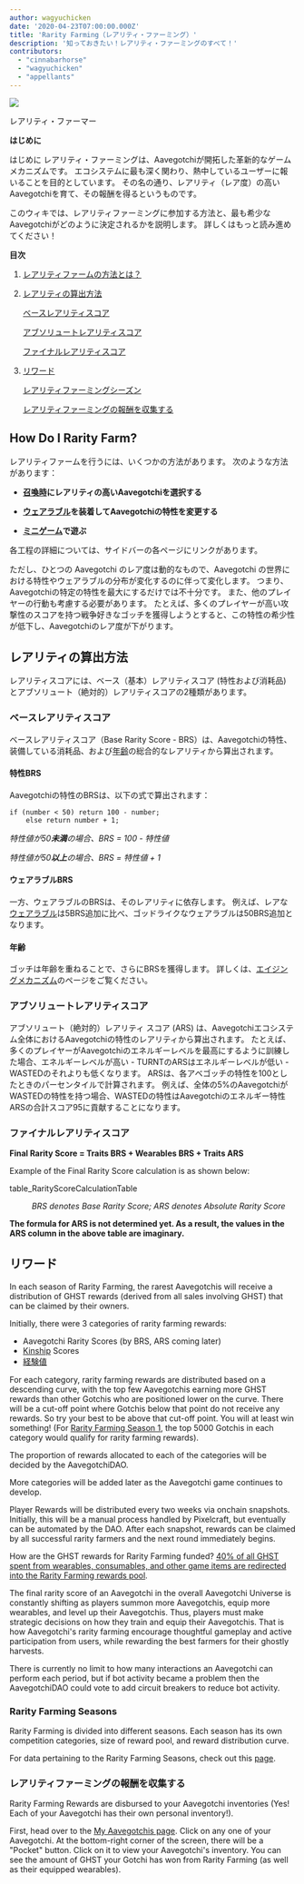 ```yaml
---
author: wagyuchicken
date: '2020-04-23T07:00:00.000Z'
title: 'Rarity Farming（レアリティ・ファーミング）'
description: '知っておきたい！レアリティ・ファーミングのすべて！'
contributors:
  - "cinnabarhorse"
  - "wagyuchicken"
  - "appellants"
---
```


<div class="headerImageContainer">
<img class="headerImage" src="/rarity-farming/rarity-farming.png">
<p class="headerImageText">レアリティ・ファーマー</p>
</div>

**はじめに**

はじめに レアリティ・ファーミングは、Aavegotchiが開拓した革新的なゲームメカニズムです。 エコシステムに最も深く関わり、熱中しているユーザーに報いることを目的としています。 その名の通り、レアリティ（レア度）の高いAavegotchiを育て、その報酬を得るというものです。

このウィキでは、レアリティファーミングに参加する方法と、最も希少なAavegotchiがどのように決定されるかを説明します。 詳しくはもっと読み進めてください！

<div class="contentsBox">

**目次**

<ol>
<li><a href=#how-do-i-rarity-farm->レアリティファームの方法とは？</a></p>
<li><a href=#calculating-rarity>レアリティの算出方法</a></li>
<p><a href=#base-rarity-score>ベースレアリティスコア</a></p>
<p><a href=#absolute-rarity-score>アブソリュートレアリティスコア</a></p>
<p><a href=#final-rarity-score>ファイナルレアリティスコア</a></p>
<li><a href=#rewards>リワード</a></li>
<p><a href=#rarity-farming-seasons>レアリティファーミングシーズン</a></p>
<p><a href=#collecting-rarity-farming-rewards>レアリティファーミングの報酬を収集する</a></p>
</ol>

</div>

## **How Do I Rarity Farm?**
レアリティファームを行うには、いくつかの方法があります。 次のような方法があります：

* **[召喚時](/portals)にレアリティの高いAavegotchiを選択する**

* **[ウェアラブル](/wearables)を装着してAavegotchiの特性を変更する**

* **[ミニゲーム](/minigames)で遊ぶ**

各工程の詳細については、サイドバーの各ページにリンクがあります。

ただし、ひとつの Aavegotchi のレア度は動的なもので、Aavegotchi の世界における特性やウェアラブルの分布が変化するのに伴って変化します。 つまり、Aavegotchiの特定の特性を最大にするだけでは不十分です。 また、他のプレイヤーの行動も考慮する必要があります。 たとえば、多くのプレイヤーが高い攻撃性のスコアを持つ戦争好きなゴッチを獲得しようとすると、この特性の希少性が低下し、Aavegotchiのレア度が下がります。

## **レアリティの算出方法**

レアリティスコアには、ベース（基本）レアリティスコア (特性および消耗品) とアブソリュート（絶対的）レアリティスコアの2種類があります。

### ベースレアリティスコア

ベースレアリティスコア（Base Rarity Score - BRS）は、Aavegotchiの特性、装備している消耗品、および[年齢](/aging-mechanic)の総合的なレアリティから算出されます。

#### 特性BRS

Aavegotchiの特性のBRSは、以下の式で算出されます：

```
if (number < 50) return 100 - number;
    else return number + 1;
```

*特性値が50**未満**の場合、BRS = 100 - 特性値*

*特性値が50**以上**の場合、BRS = 特性値 + 1*

#### ウェアラブルBRS

一方、ウェアラブルのBRSは、そのレアリティに依存します。 例えば、レアな[ウェアラブル](/wearables)は5BRS追加に比べ、ゴッドライクなウェアラブルは50BRS追加となります。

#### 年齢

ゴッチは年齢を重ねることで、さらにBRSを獲得します。 詳しくは、[エイジングメカニズム](/aging-mechanic)のページをご覧ください。

### アブソリュートレアリティスコア

アブソリュート（絶対的）レアリティ スコア (ARS) は、Aavegotchiエコシステム全体におけるAavegotchiの特性のレアリティから算出されます。 たとえば、多くのプレイヤーがAavegotchiのエネルギーレベルを最高にするように訓練した場合、エネルギーレベルが高い - TURNTのARSはエネルギーレベルが低い - WASTEDのそれよりも低くなります。 ARSは、各アベゴッチの特性を100としたときのパーセンタイルで計算されます。 例えば、全体の5%のAavegotchiがWASTEDの特性を持つ場合、WASTEDの特性はAavegotchiのエネルギー特性ARSの合計スコア95に貢献することになります。

### ファイナルレアリティスコア

<b>Final Rarity Score = Traits BRS + Wearables BRS + Traits ARS</b>

Example of the Final Rarity Score calculation is as shown below:

table_RarityScoreCalculationTable
<p style="margin-left: 2.8em"><i>BRS denotes Base Rarity Score; ARS denotes Absolute Rarity Score</i></p>

**The formula for ARS is not determined yet. As a result, the values in the ARS column in the above table are imaginary.**

## リワード

In each season of Rarity Farming, the rarest Aavegotchis will receive a distribution of GHST rewards (derived from all sales involving GHST) that can be claimed by their owners.

Initially, there were 3 categories of rarity farming rewards:

* Aavegotchi Rarity Scores (by BRS, ARS coming later)
* [Kinship](/traits#kinship) Scores
* [経験値](/traits#experience)

For each category, rarity farming rewards are distributed based on a descending curve, with the top few Aavegotchis earning more GHST rewards than other Gotchis who are positioned lower on the curve. There will be a cut-off point where Gotchis below that point do not receive any rewards. So try your best to be above that cut-off point. You will at least win something! (For [Rarity Farming Season 1](https://aavegotchi.medium.com/aavegotchi-rarity-farming-season-1-rewards-finalized-2db81e9f66e8), the top 5000 Gotchis in each category would qualify for rarity farming rewards).

The proportion of rewards allocated to each of the categories will be decided by the AavegotchiDAO.

More categories will be added later as the Aavegotchi game continues to develop.

Player Rewards will be distributed every two weeks via onchain snapshots. Initially, this will be a manual process handled by Pixelcraft, but eventually can be automated by the DAO. After each snapshot, rewards can be claimed by all successful rarity farmers and the next round immediately begins.

How are the GHST rewards for Rarity Farming funded? [40% of all GHST spent from wearables, consumables, and other game items are redirected into the Rarity Farming rewards pool](https://aavegotchi.medium.com/rarity-farming-has-arrived-heres-how-to-play-1f1d3342dbc8).

The final rarity score of an Aavegotchi in the overall Aavegotchi Universe is constantly shifting as players summon more Aavegotchis, equip more wearables, and level up their Aavegotchis. Thus, players must make strategic decisions on how they train and equip their Aavegotchis. That is how Aavegotchi's rarity farming encourage thoughtful gameplay and active participation from users, while rewarding the best farmers for their ghostly harvests.

There is currently no limit to how many interactions an Aavegotchi can perform each period, but if bot activity became a problem then the AavegotchiDAO could vote to add circuit breakers to reduce bot activity.

### Rarity Farming Seasons

Rarity Farming is divided into different seasons. Each season has its own competition categories, size of reward pool, and reward distribution curve.

For data pertaining to the Rarity Farming Seasons, check out this [page](/rarity-farming-seasons).

### レアリティファーミングの報酬を収集する

Rarity Farming Rewards are disbursed to your Aavegotchi inventories (Yes! Each of your Aavegotchi has their own personal inventory!).

First, head over to the [My Aavegotchis page](https://aavegotchi.com/aavegotchis). Click on any one of your Aavegotchi. At the bottom-right corner of the screen, there will be a "Pocket" button. Click on it to view your Aavegotchi's inventory. You can see the amount of GHST your Gotchi has won from Rarity Farming (as well as their equipped wearables).